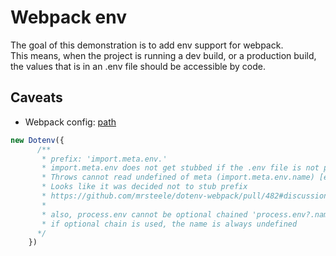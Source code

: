 # Webpack env
The goal of this demonstration is to add env support for webpack.  
This means, when the project is running a dev build, or a production build, the values
that is in an .env file should be accessible by code.

## Caveats
- Webpack config: [path](webpack.config.ts)
```ts
new Dotenv({
      /** 
       * prefix: 'import.meta.env.' 
       * import.meta.env does not get stubbed if the .env file is not present.
       * Throws cannot read undefined of meta (import.meta.env.name) [env is undefined in production build]
       * Looks like it was decided not to stub prefix
       * https://github.com/mrsteele/dotenv-webpack/pull/482#discussion_r775382798
       * 
       * also, process.env cannot be optional chained 'process.env?.name' 
       * if optional chain is used, the name is always undefined
      */
    })
```